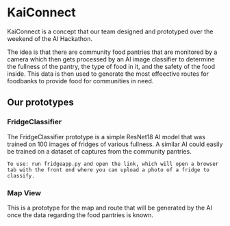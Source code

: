 # KaiConnect 

KaiConnect is a concept that our team designed and prototyped over the weekend of the AI Hackathon.

The idea is that there are community food pantries that are monitored by a camera which then gets processed by an AI image classifier to determine the fullness of the pantry, the type of food in it, and the safety of the food inside. This data is then used to generate the most effeective routes for foodbanks to provide food for communities in need.

## Our prototypes

### FridgeClassifier

The FridgeClassifier prototype is a simple ResNet18 AI model that was trained on 100 images of fridges of various fullness. A similar AI could easily be trained on a dataset of captures from the community pantries.

    To use: run fridgeapp.py and open the link, which will open a browser tab with the front end where you can upload a photo of a fridge to classify.

### Map View

This is a prototype for the map and route that will be generated by the AI once the data regarding the food pantries is known.

